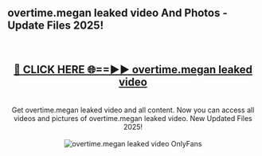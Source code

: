 <h2>overtime.megan leaked video And Photos - Update Files 2025!</h2>
<br>
<div align="center">
<h2><a href="https://betterlinks.top/A2PfLJ" rel="nofollow">🔴 CLICK HERE 🌐==►► overtime.megan leaked video</a></h2>
<br>
Get overtime.megan leaked video and all content. Now you can access all videos and pictures of overtime.megan leaked video. New Updated Files 2025!
<br>
<br>
<a href="https://betterlinks.top/A2PfLJ" rel="nofollow" data-target="animated-image.originalLink"><img src="https://i.imgur.com/dJHk4Zq.gif" alt="overtime.megan leaked video OnlyFans" style="max-width: 100%; display: inline-block;" data-target="animated-image.originalImage"></a>
</div>
<br>